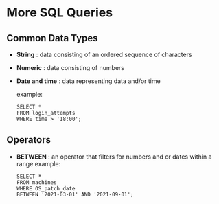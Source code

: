 # More SQL Queries

## Common Data Types
- **String** : data consisting of an ordered sequence of characters
- **Numeric** : data consisting of numbers
- **Date and time** : data representing data and/or time

    example: 
    ```
    SELECT * 
    FROM login_attempts
    WHERE time > '18:00';
    ```
## Operators
- **BETWEEN** : an operator that filters for numbers and or dates within a range
    example:
    ```
    SELECT *
    FROM machines
    WHERE OS_patch_date 
    BETWEEN '2021-03-01' AND '2021-09-01';
    ```
